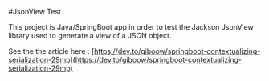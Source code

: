 #JsonView Test

This project is Java/SpringBoot app in order to test the Jackson JsonView library used to generate a view of a JSON object.

See the the article here :  [https://dev.to/giboow/springboot-contextualizing-serialization-29mp](https://dev.to/giboow/springboot-contextualizing-serialization-29mp)
